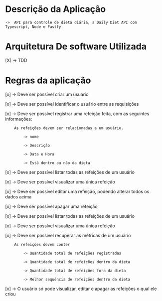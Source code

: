 # Descrição da Aplicação

    ->  API para controle de dieta diária, a Daily Diet API com Typescript, Node e Fastfy

# Arquitetura De software Utilizada
[X] -> TDD 

# Regras da aplicação 

[x] -> Deve ser possível criar um usuário

[x] -> Deve ser possível identificar o usuário entre as requisições 

[x] -> Deve ser possível registrar uma refeição feita, com as seguintes informações:

        As refeições devem ser relacionadas a um usuário.

            -> nome

            -> Descrição

            -> Data e Hora

            -> Está dentro ou não da dieta

[x] -> Deve ser possível listar todas as refeições de um usuário

[x] ->  Deve ser possível visualizar uma única refeição

[x] -> Deve ser possível editar uma refeição, podendo alterar todos os dados acima

[x] -> Deve ser possível apagar uma refeição

[x] -> Deve ser possível listar todas as refeições de um usuário

[x] -> Deve ser possível visualizar uma única refeição

[x] -> Deve ser possível recuperar as métricas de um usuário

        As refeições devem conter

            -> Quantidade total de refeições registradas

            -> Quantidade total de refeições dentro da dieta

            -> Quantidade total de refeições fora da dieta

            -> Melhor sequência de refeições dentro da dieta

[x] -> O usuário só pode visualizar, editar e apagar as refeições o qual ele criou